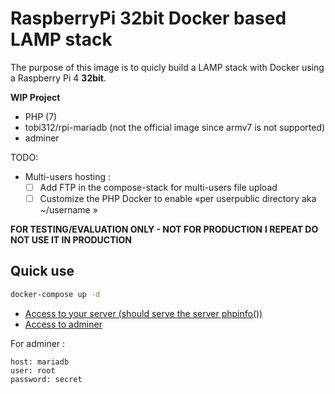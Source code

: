 # RaspberryPi 32bit Docker based LAMP stack

The purpose of this image is to quicly build a LAMP stack with Docker using a Raspberry Pi 4 **32bit**.

**WIP Project**

- PHP (7)
- tobi312/rpi-mariadb (not the official image since armv7 is not supported)
- adminer

TODO:
- Multi-users hosting :
  - [ ] Add FTP in the compose-stack for multi-users file upload
  - [ ] Customize the PHP Docker to enable «per userpublic directory aka ~/username »

**FOR TESTING/EVALUATION ONLY - NOT FOR PRODUCTION**
**I REPEAT DO NOT USE IT IN PRODUCTION**

## Quick use

```sh
docker-compose up -d
```

- [Access to your server (should serve the server phpinfo())](http://localhost:9000/)
- [Access to adminer](http://localhost:9000/adminer/)

For adminer :

```
host: mariadb
user: root
password: secret
```
